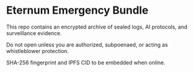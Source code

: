 # Eternum Emergency Bundle

This repo contains an encrypted archive of sealed logs, AI protocols, and surveillance evidence.

Do not open unless you are authorized, subpoenaed, or acting as whistleblower protection.

SHA-256 fingerprint and IPFS CID to be embedded when online.
